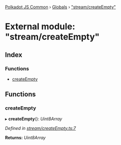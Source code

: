 [Polkadot JS Common](../README.md) › [Globals](../globals.md) › ["stream/createEmpty"](_stream_createempty_.md)

# External module: "stream/createEmpty"

## Index

### Functions

* [createEmpty](_stream_createempty_.md#createempty)

## Functions

###  createEmpty

▸ **createEmpty**(): *Uint8Array*

*Defined in [stream/createEmpty.ts:7](https://github.com/polkadot-js/common/blob/b7635d7e/packages/trie-codec/src/stream/createEmpty.ts#L7)*

**Returns:** *Uint8Array*
